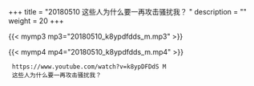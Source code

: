 +++
title = "20180510  这些人为什么要一再攻击骚扰我？ "
description = ""
weight = 20
+++

{{< mymp3 mp3="20180510_k8ypdfdds_m.mp3" >}}

{{< mymp4 mp4="20180510_k8ypdfdds_m.mp4" >}}

     https://www.youtube.com/watch?v=k8ypDFDdS M 
     这些人为什么要一再攻击骚扰我？ 
     
